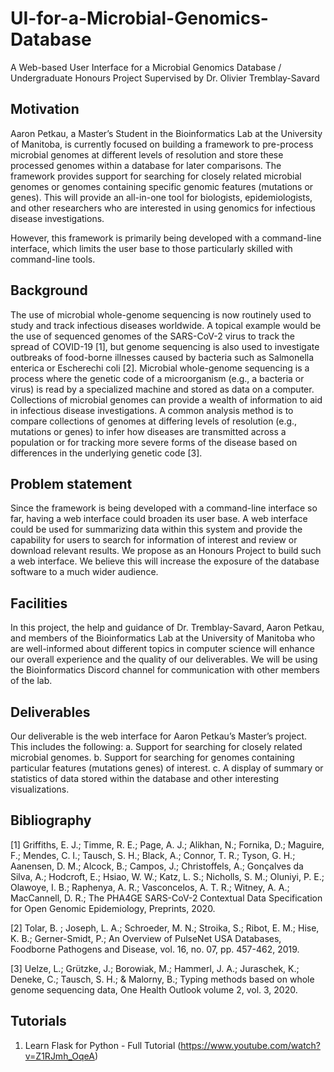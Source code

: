 
# UI-for-a-Microbial-Genomics-Database
A Web-based User Interface for a Microbial Genomics Database / Undergraduate Honours Project Supervised by Dr. Olivier Tremblay-Savard

## Motivation
Aaron Petkau, a Master’s Student in the Bioinformatics Lab at the University of Manitoba, is currently focused on building a framework to pre-process microbial genomes at different levels of resolution and store these processed genomes within a database for later comparisons. The framework provides support for searching for closely related microbial genomes or genomes containing specific genomic features (mutations or genes). This will provide an all-in-one tool for biologists, epidemiologists, and other researchers who are interested in using genomics for infectious disease investigations.

However, this framework is primarily being developed with a command-line interface, which limits the user base to those particularly skilled with command-line tools.

## Background

The use of microbial whole-genome sequencing is now routinely used to study and track infectious diseases worldwide. A topical example would be the use of sequenced genomes of the SARS-CoV-2 virus to track the spread of COVID-19 [1], but genome sequencing is also used to investigate outbreaks of food-borne illnesses caused by bacteria such as Salmonella enterica or Escherechi coli [2]. Microbial whole-genome sequencing is a process where the genetic code of a microorganism (e.g., a bacteria or virus) is read by a specialized machine and stored as data on a computer. Collections of microbial genomes can provide a wealth of information to aid in infectious disease investigations. A common analysis method is to compare collections of genomes at differing levels of resolution (e.g., mutations or genes) to infer how diseases are transmitted across a population or for tracking more severe forms of the disease based on differences in the underlying genetic code [3].

## Problem statement

Since the framework is being developed with a command-line interface so far, having a web interface could broaden its user base. A web interface could be used for summarizing data within this system and provide the capability for users to search for information of interest and review or download relevant results. We propose as an Honours Project to build such a web interface. We believe this will increase the exposure of the database software to a much wider audience.

## Facilities
In this project, the help and guidance of Dr. Tremblay-Savard, Aaron Petkau, and members of the Bioinformatics Lab at the University of Manitoba who are well-informed about different topics in computer science will enhance our overall experience and the quality of our deliverables. We will be using the Bioinformatics Discord channel for communication with other members of the lab.

## Deliverables
Our deliverable is the web interface for Aaron Petkau’s Master’s project. This includes the following:
a.	Support for searching for closely related microbial genomes.
b.	Support for searching for genomes containing particular features (mutations genes) of interest.
c.	A display of summary or statistics of data stored within the database and other interesting visualizations.

## Bibliography
[1] 	Griffiths, E. J.; Timme, R. E.; Page, A. J.; Alikhan, N.; Fornika, D.; Maguire, F.; Mendes, C. I.; Tausch, S. H.; Black, A.; Connor, T. R.; Tyson, G. H.; Aanensen, D. M.; Alcock, B.; Campos, J.; Christoffels, A.; Gonçalves da Silva, A.; Hodcroft, E.; Hsiao, W. W.; Katz, L. S.; Nicholls, S. M.; Oluniyi, P. E.; Olawoye, I. B.; Raphenya, A. R.; Vasconcelos, A. T. R.; Witney, A. A.; MacCannell, D. R.; The PHA4GE SARS-CoV-2 Contextual Data Specification for Open Genomic Epidemiology, Preprints, 2020. 

[2] 	Tolar, B. ; Joseph, L. A.; Schroeder, M. N.; Stroika, S.; Ribot, E. M.; Hise, K. B.; Gerner-Smidt, P.; An Overview of PulseNet USA Databases, Foodborne Pathogens and Disease, vol. 16, no. 07, pp. 457-462, 2019. 

[3] 	Uelze, L.; Grützke, J.; Borowiak, M.; Hammerl, J. A.; Juraschek, K.; Deneke, C.; Tausch, S. H.; & Malorny, B.; Typing methods based on whole genome sequencing data, One Health Outlook volume 2, vol. 3, 2020. 


## Tutorials
1. Learn Flask for Python - Full Tutorial (https://www.youtube.com/watch?v=Z1RJmh_OqeA)
